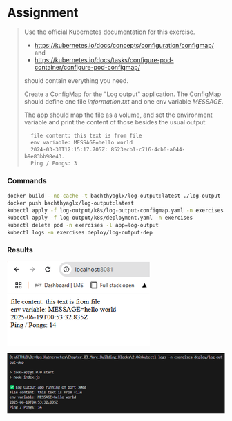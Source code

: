 # Assignment

> Use the official Kubernetes documentation for this exercise.
> 
>   - https://kubernetes.io/docs/concepts/configuration/configmap/ and
>   - https://kubernetes.io/docs/tasks/configure-pod-container/configure-pod-configmap/
> 
> should contain everything you need.
> 
> Create a ConfigMap for the "Log output" application. The ConfigMap should define one file *information.txt* and one env variable *MESSAGE*.
> 
> The app should map the file as a volume, and set the environment variable and print the content of those besides the usual output:
> 
>       file content: this text is from file
>       env variable: MESSAGE=hello world
>       2024-03-30T12:15:17.705Z: 8523ecb1-c716-4cb6-a044-b9e83bb98e43.
>       Ping / Pongs: 3

### Commands

```bash
docker build --no-cache -t bachthyaglx/log-output:latest ./log-output
docker push bachthyaglx/log-output:latest
kubectl apply -f log-output/k8s/log-output-configmap.yaml -n exercises
kubectl apply -f log-output/k8s/deployment.yaml -n exercises
kubectl delete pod -n exercises -l app=log-output
kubectl logs -n exercises deploy/log-output-dep
```

### Results

![alt text](image.png)

![alt text](image-1.png)